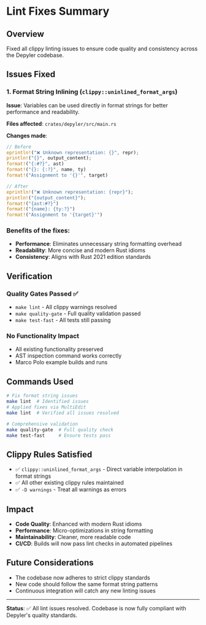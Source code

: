 # Lint Fixes Summary

## Overview

Fixed all clippy linting issues to ensure code quality and consistency across
the Depyler codebase.

## Issues Fixed

### 1. Format String Inlining (`clippy::uninlined_format_args`)

**Issue**: Variables can be used directly in format strings for better
performance and readability.

**Files affected**: `crates/depyler/src/main.rs`

**Changes made**:

```rust
// Before
eprintln!("❌ Unknown representation: {}", repr);
println!("{}", output_content);
format!("{:#?}", ast)
format!("{}: {:?}", name, ty)
format!("Assignment to '{}'", target)

// After  
eprintln!("❌ Unknown representation: {repr}");
println!("{output_content}");
format!("{ast:#?}")
format!("{name}: {ty:?}")
format!("Assignment to '{target}'")
```

### Benefits of the fixes:

- **Performance**: Eliminates unnecessary string formatting overhead
- **Readability**: More concise and modern Rust idioms
- **Consistency**: Aligns with Rust 2021 edition standards

## Verification

### Quality Gates Passed ✅

- `make lint` - All clippy warnings resolved
- `make quality-gate` - Full quality validation passed
- `make test-fast` - All tests still passing

### No Functionality Impact

- All existing functionality preserved
- AST inspection command works correctly
- Marco Polo example builds and runs

## Commands Used

```bash
# Fix format string issues
make lint  # Identified issues
# Applied fixes via MultiEdit
make lint  # Verified all issues resolved

# Comprehensive validation
make quality-gate  # Full quality check
make test-fast     # Ensure tests pass
```

## Clippy Rules Satisfied

- ✅ `clippy::uninlined_format_args` - Direct variable interpolation in format
  strings
- ✅ All other existing clippy rules maintained
- ✅ `-D warnings` - Treat all warnings as errors

## Impact

- **Code Quality**: Enhanced with modern Rust idioms
- **Performance**: Micro-optimizations in string formatting
- **Maintainability**: Cleaner, more readable code
- **CI/CD**: Builds will now pass lint checks in automated pipelines

## Future Considerations

- The codebase now adheres to strict clippy standards
- New code should follow the same format string patterns
- Continuous integration will catch any new linting issues

---

**Status**: ✅ All lint issues resolved. Codebase is now fully compliant with
Depyler's quality standards.
